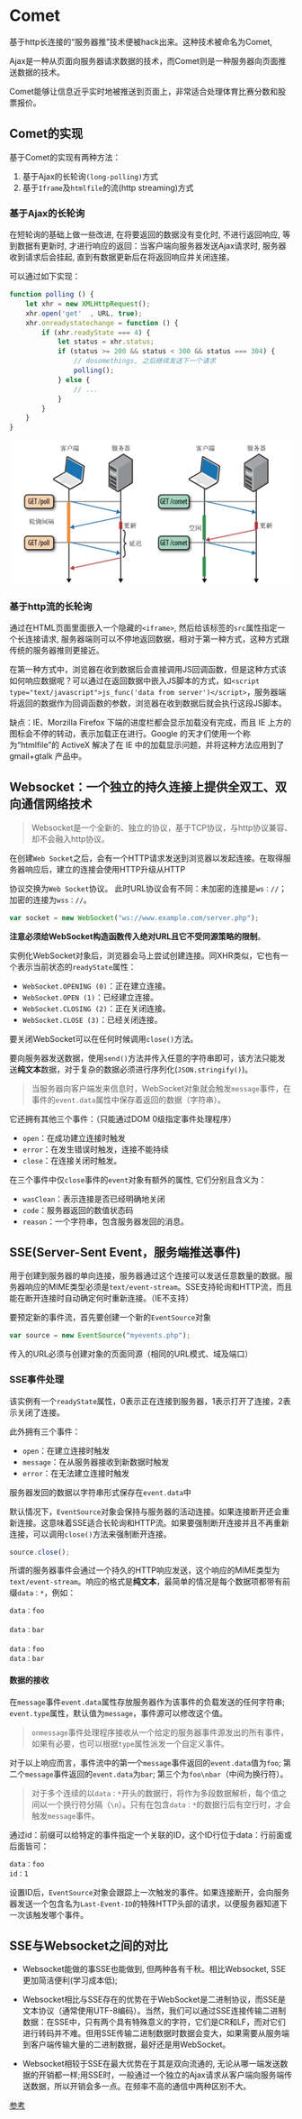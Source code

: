 # Comet
基于http长连接的“服务器推”技术便被hack出来。这种技术被命名为Comet,

Ajax是一种从页面向服务器请求数据的技术，而Comet则是一种服务器向页面推送数据的技术。

Comet能够让信息近乎实时地被推送到页面上，非常适合处理体育比赛分数和股票报价。

## Comet的实现
基于Comet的实现有两种方法：
1. 基于Ajax的长轮询`(long-polling)`方式
2. 基于` Iframe `及` htmlfile `的流(http streaming)方式

### 基于Ajax的长轮询
在短轮询的基础上做一些改进, 在将要返回的数据没有变化时, 不进行返回响应, 等到数据有更新时, 才进行响应的返回：当客户端向服务器发送Ajax请求时, 服务器收到请求后会挂起, 直到有数据更新后在将返回响应并关闭连接。

可以通过如下实现：
```js
function polling () {
    let xhr = new XMLHttpRequest();
    xhr.open('get'  , URL, true);
    xhr.onreadystatechange = function () {
        if (xhr.readyState === 4) {
            let status = xhr.status;
            if (status >= 200 && status < 300 && status === 304) {
                // dosomethings, 之后继续发送下一个请求
                polling();
            } else {
                // ...
            }
        }
    }
}
```

![基于Ajax的长轮询与短轮询在时间上的区别](../img/diff.jpg)

### 基于http流的长轮询
通过在HTML页面里面嵌入一个隐藏的`<iframe>`, 然后给该标签的`src`属性指定一个长连接请求, 服务器端则可以不停地返回数据，相对于第一种方式，这种方式跟传统的服务器推则更接近。

在第一种方式中，浏览器在收到数据后会直接调用JS回调函数，但是这种方式该如何响应数据呢？可以通过在返回数据中嵌入JS脚本的方式，如`<script type="text/javascript">js_func('data from server')</script>`，服务器端将返回的数据作为回调函数的参数，浏览器在收到数据后就会执行这段JS脚本。

缺点：IE、Morzilla Firefox 下端的进度栏都会显示加载没有完成，而且 IE 上方的图标会不停的转动，表示加载正在进行。Google 的天才们使用一个称为“htmlfile”的 ActiveX 解决了在 IE 中的加载显示问题，并将这种方法应用到了 gmail+gtalk 产品中。

## Websocket：一个独立的持久连接上提供全双工、双向通信网络技术
>Websocket是一个全新的、独立的协议，基于TCP协议，与http协议兼容、却不会融入http协议。

在创建`Web Socket`之后，会有一个HTTP请求发送到浏览器以发起连接。在取得服务器响应后，建立的连接会使用HTTP升级从HTTP

协议交换为`Web Socket`协议。
此时URL协议会有不同：未加密的连接是`ws：//`；加密的连接为`wss：//`。
```js
var socket = new WebSocket("ws://www.example.com/server.php");
```
**注意必须给WebSocket构造函数传入绝对URL且它不受同源策略的限制**。

实例化WebSocket对象后，浏览器会马上尝试创建连接。同XHR类似，它也有一个表示当前状态的`readyState`属性：
+ `WebSocket.OPENING (0)`：正在建立连接。
+ `WebSocket.OPEN (1)`：已经建立连接。
+ `WebSocket.CLOSING (2)`：正在关闭连接。
+ `WebSocket.CLOSE (3)`：已经关闭连接。

要关闭WebSocket可以在任何时候调用`close()`方法。

要向服务器发送数据，使用`send()`方法并传入任意的字符串即可，该方法只能发送**纯文本**数据，对于复杂的数据必须进行序列化(`JSON.stringify()`)。

>当服务器向客户端发来信息时，WebSocket对象就会触发`message`事件，在事件的`event.data`属性中保存着返回的数据（字符串）。

它还拥有其他三个事件：（只能通过DOM 0级指定事件处理程序）
+ `open`：在成功建立连接时触发
+ `error`：在发生错误时触发，连接不能持续
+ `close`：在连接关闭时触发。

在三个事件中仅`close`事件的`event`对象有额外的属性, 它们分别且含义为：
+ `wasClean`：表示连接是否已经明确地关闭
+ `code`：服务器返回的数值状态码
+ `reason`：一个字符串，包含服务器发回的消息。

## SSE(Server-Sent Event，服务端推送事件)

用于创建到服务器的单向连接，服务器通过这个连接可以发送任意数量的数据。服务器响应的MIME类型必须是`text/event-stream`。SSE支持轮询和HTTP流，而且能在断开连接时自动确定何时重新连接。（IE不支持）

要预定新的事件流，首先要创建一个新的`EventSource`对象
```js
var source = new EventSource("myevents.php");
```
传入的URL必须与创建对象的页面同源（相同的URL模式、域及端口）

### SSE事件处理
该实例有一个`readyState`属性，0表示正在连接到服务器，1表示打开了连接，2表示关闭了连接。

此外拥有三个事件：
+ `open`：在建立连接时触发
+ `message`：在从服务器接收到新数据时触发
+ `error`：在无法建立连接时触发

服务器发回的数据以字符串形式保存在`event.data`中

默认情况下，`EventSource`对象会保持与服务器的活动连接。如果连接断开还会重新连接。这意味着SSE适合长轮询和HTTP流。如果要强制断开连接并且不再重新连接，可以调用`close()`方法来强制断开连接。
```js
source.close();
```

所谓的服务器事件会通过一个持久的HTTP响应发送，这个响应的MIME类型为`text/event-stream`。响应的格式是**纯文本**，最简单的情况是每个数据项都带有前缀`data：*`，例如：
```js
data：foo

data：bar

data：foo
data：bar
```

#### 数据的接收
在`message`事件`event.data`属性存放服务器作为该事件的负载发送的任何字符串; `event.type`属性，默认值为`message`，事件源可以修改这个值。

>`onmessage`事件处理程序接收从一个给定的服务器事件源发出的所有事件，如果有必要，也可以根据`type`属性派发一个自定义事件。

对于以上响应而言，事件流中的第一个`message`事件返回的`event.data`值为`foo`; 第二个`message`事件返回的`event.data`为`bar`; 第三个为`foo\nbar`（中间为换行符）。

>对于多个连续的以`data：*`开头的数据行，将作为多段数据解析，每个值之间以一个换行符分隔（`\n`）。只有在包含`data：*`的数据行后有空行时，才会触发`message`事件。

通过id：前缀可以给特定的事件指定一个关联的ID，这个ID行位于data：行前面或后面皆可：
```js
data：foo
id：1
```

设置ID后，`EventSource`对象会跟踪上一次触发的事件。如果连接断开，会向服务器发送一个包含名为`Last-Event-ID`的特殊HTTP头部的请求，以便服务器知道下一次该触发哪个事件。

## SSE与Websocket之间的对比
+ Websocket能做的事SSE也能做到, 但两种各有千秋。相比Websocket, SSE更加简洁便利(学习成本低);

+ Websocket相比与SSE存在的优势在于WebSocket是二进制协议，而SSE是文本协议（通常使用UTF-8编码）。当然，我们可以通过SSE连接传输二进制数据：在SSE中，只有两个具有特殊意义的字符，它们是CR和LF，而对它们进行转码并不难。但用SSE传输二进制数据时数据会变大，如果需要从服务端到客户端传输大量的二进制数据，最好还是用WebSocket。

+ Websocket相较于SSE在最大优势在于其是双向流通的, 无论从哪一端发送数据的开销都一样;用SSE时，一般通过一个独立的Ajax请求从客户端向服务端传送数据，所以开销会多一点。在频率不高的通信中两种区别不大。

[参考](http://www.52im.net/thread-334-1-1.html)